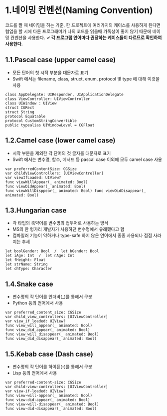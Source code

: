# 1.네이밍 컨벤션(Naming Convention)
코드를 짤 때 네이밍을 하는 기준, 한 프로젝트에 여러가지의 케이스를 사용하게 된다면 협업을 할 시에 다른 프로그래머가 나의 코드를 읽을때 가독성이 좋지 않기 때문에 네이밍 컨벤션을 사용한다.
**✓ 각 프로그램 언어마다 권장하는 케이스들이 다르므로 확인하여 사용한다.**
## 1.1.Pascal case (upper camel case)
* 모든 단어의 첫 시작 부분을 대문자로 표기
* Swift 에서는 filename, class, struct, enum, protocol 및 type 에 대해 이것을 사용
```
class AppDelegate: UIResponder, UIApplicationDelegate
class ViewController: UIViewController
class UIWindow : UIView
struct CGRect
struct String
protocol Equatable
protocol CustomStringConvertible
public typealias UIWindowLevel = CGFloat
```

## 1.2.Camel case (lower camel case)
* 시작 부분을 제외한 각 단어의 첫 글자를 대문자로 표기
* Swift 에서는 변수명, 함수, 메서드 등 pascal case 이외에 모두 camel case 사용
```
var preferredContentSize: CGSize
var childViewControllers: [UIViewController]
var viewIfLoaded: UIView?
func viewWillAppear(_ animated: Bool)
func viewDidAppear(_ animated: Bool)
func viewWillDisppear(_ animated: Bool) func viewDidDisappear(_ animated: Bool)
```

## 1.3.Hungarian case
* 각 타입의 축약어를 변수명의 접두어로 사용하는 방식
* MS의 한 헝가리 개발자가 사용하던 변수명에서 유래했다고 함
* 컴파일러 기능이 약하거나 type-safe 하지 않은 언어에서 종종 사용되나 점점 사라지는 추세
```
let boolGender: Bool  /  let bGender: Bool
let iAge: Int  /  let nAge: Int
let fHeight: Float
let strName: String
let chType: Character
```
## 1.4.Snake case
* 변수명의 각 단어를 언더바(_)를 통해서 구분 
* Python 등의 언어에서 사용
```
var preferred_content_size: CGSize
var child_view_controllers: [UIViewController]
var view_if_loaded: UIView?
func view_will_appear(_ animated: Bool)
func view_did_appear(_ animated: Bool)
func view_will_disappear(_ animated: Bool)
func view_did_disappear(_ animated: Bool)
```
## 1.5.Kebab case (Dash case)
* 변수명의 각 단어를 하이픈(-)를 통해서 구분 
* Lisp 등의 언어에서 사용
```
var preferred-content-size: CGSize
var child-view-controllers: [UIViewController]
var view-if-loaded: UIView?
func view-will-appear(_ animated: Bool)
func view-did-appear(_ animated: Bool)
func view-will-disappear(_ animated: Bool)
func view-did-disappear(_ animated: Bool)
```